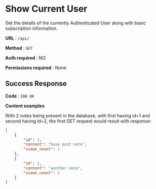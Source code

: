 # Show Current User

Get the details of the currently Authenticated User along with basic
subscription information.

**URL** : `/api/`

**Method** : `GET`

**Auth required** : NO

**Permissions required** : None

## Success Response

**Code** : `200 OK`

**Content examples**

With 2 notes being present in the database, with first having id=1 and second having id=2, 
the first GET request would result with response:

```json
[
    {
        "id": 1,
        "content": "base post note",
        "views_count": 1
    },
    {
        "id": 2,
        "content": "another note",
        "views_count": 1
    }
]
```
